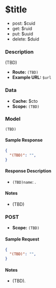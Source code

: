 # $title 

* post: $cuid  
* get: $ruid  
* put: $uuid  
* delete: $duid  

### Description
(TBD)


- **Route:** `(TBD)`
- **Example URL:** `$url`

### Data

- **Cache:** $cto
- **Scope:** `(TBD)`

### Model
```
(TBD)
```

#### Sample Response

```json
{
  "(TBD)": "",
}
```

#### Response Description

- `(TBD)name`: .

#### Notes

- (TBD)

### POST

- **Scope:** `(TBD)`

#### Sample Request

```json
{
  "(TBD)": "",
}
```

#### Notes

- (TBD).


